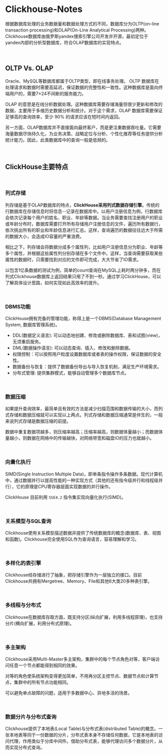 # Clickhouse-Notes

根据数据库处理的业务数据量和数据处理方式的不同，数据库分为OLTP(on-line transaction processing)和OLAP(On-Line Analytical Processing)两种。Clickhouse数据库由俄罗斯yandex搜索引擎公司开发并开源，最初定位于yandex内部的分析型数据库，符合OLAP数据库的实现特点。

&nbsp;

## OLTP Vs. OLAP

Oracle、MySQL等数据库都属于OLTP类型，即在线事务处理。 OLTP 数据库在处理请求和数据时需要高延迟，保证数据的完整性和一致性。这种数据库是面向终端用户的，需要7×24不间断的服务能力。

OLAP 的意思是在线分析数据处理。这种数据库需要存储海量但很少更新和修改的数据，主要用于多维历史数据分析和统计。对于这个需求，OLAP 数据库需要保证足够高的查询效率，至少 90% 的请求应该在短时间内返回。

另一方面，OLAP数据库并不直接面向最终客户，而是更注重数据吞吐量。它需要海量数据尽快持久化，为业务决策、战略定位与分析、个性化推荐等任务提供分析统计能力。因此，此类数据库中的查询一般是低频的。

&nbsp;

## ClickHouse主要特点

&nbsp;

### 列式存储

列存储是基于OLAP数据库的特点，**ClickHouse采用列式数据存储引擎**。传统的行数据库在存储信息时将信息--记录在数据库中。以用户注册信息为例，行数据库会依次记录每个用户的姓名、职业、年龄等数据。当业务需要查找注册用户的职业或年龄分布时，数据库需要打开所有存储用户注册信息的文件，遍历所有数据行，依次挑出所有的职业和年龄信息进行汇总。这样，查询遍历的数据往往远大于所需的数据大小，会造成IO容量的严重浪费。

相比之下，列存储会将数据分成多个属性列，比如用户注册信息分为职业、年龄等多个属性，并根据这些属性列分别存储在多个文件中。这样，当查询需要获取某些属性的数据时，只需要找到对应的文件即可完成，大大节省了IO需求。

以包含1亿条数据的测试为例，简单的count查询在MySQL上耗时两分钟多，而在列式Clickhouse数据库上返回结果只用了不到一秒。通过学习ClickHouse，可以了解具体设计思路，如何实现如此高效率的提升。

&nbsp;

### DBMS功能

ClickHouse拥有完备的管理功能，称得上是一个DBMS(Database Management System, 数据库管理系统)。

* DDL(数据定义语言): 可以动态地创建、修改或删除数据库、表和试图(view)，无须重启服务。
* DML(数据操作语言): 可以动态查询、插入、修改和删除数据。
* 权限控制：可以按照用户粒度设置数据库或者表的操作权限，保证数据的安全性。
* 数据备份与恢复：提供了数据备份导出与导入恢复机制，满足生产环境需求。
* 分布式管理: 提供集群模式，能够自动管理多个数据库节点。

&nbsp;

### 数据压缩

如果提升查询效率，最简单且有效的方法是减少扫描范围和数据传输的大小，而列式存储和数据压缩就可以实现以上两点。列式存储和数据压缩通常是伴生的，一般来说列式存储是数据压缩的前提。

数据中重复数据项越多，则压缩率越高；压缩率越高，则数据体量越小；而数据体量越小，则数据在网络中的传输越快，对网络带宽和磁盘IO的压力也就越小。

&nbsp;

### 向量化执行

SIMD(Single Instruction Multiple Data)，即单条指令操作多条数据。现代计算机中，通过数据并行以提高性能的一种实现方式（其他的还有指令级并行和线程级并行），它的原理是CPU寄存器层面实现数据的并行操作。

ClickHouse 目前利用 `SSE4.2` 指令集实现向量化执行(SIMD)。

&nbsp;

### 关系模型与SQL查询

Clickhouse使用关系模型描述数据并提供了传统数据库的概念(数据库、表、视图和函数)。Clickhouse完全使用SQL作为查询语言，容易理解和学习。

&nbsp;

### 多样化的表引擎

Clickhouse经存储进行了抽象，把存储引擎作为一层独立的接口。目前Clickhouse共拥有Mergetree、Memory、File和其他6大类20多种表引擎。

&nbsp;

### 多线程与分布式

Clickhouse在数据库存取方面，既支持分区(纵向扩展，利用多线程原理)，也支持分片(横向扩展，利用分布式原理)。

&nbsp;

### 多主架构

Clickhouse采用Multi-Master多主架构，集群中的每个节点角色对等，客户端访问任意一个节点都能得到相同的效果。

对等的角色使系统架构变得更加简单，不用再分区主控节点、数据节点和计算节点，集群中的所有节点功能相同。

可以避免单点故障的问题，适用于多数据中心、异地多活的场景。

&nbsp;

### 数据分片与分布式查询

Clickhouse提供了本地表(Local Table)与分布式表(distributed Table)的概念。一张本地表等同于一份数据的分片，分布式表本身不存储任何数据，它是本地表的访问代理，作用类似于分库中间件。借助分布式表，能够代理访问多个数据分片，从而实现分布式查询。
